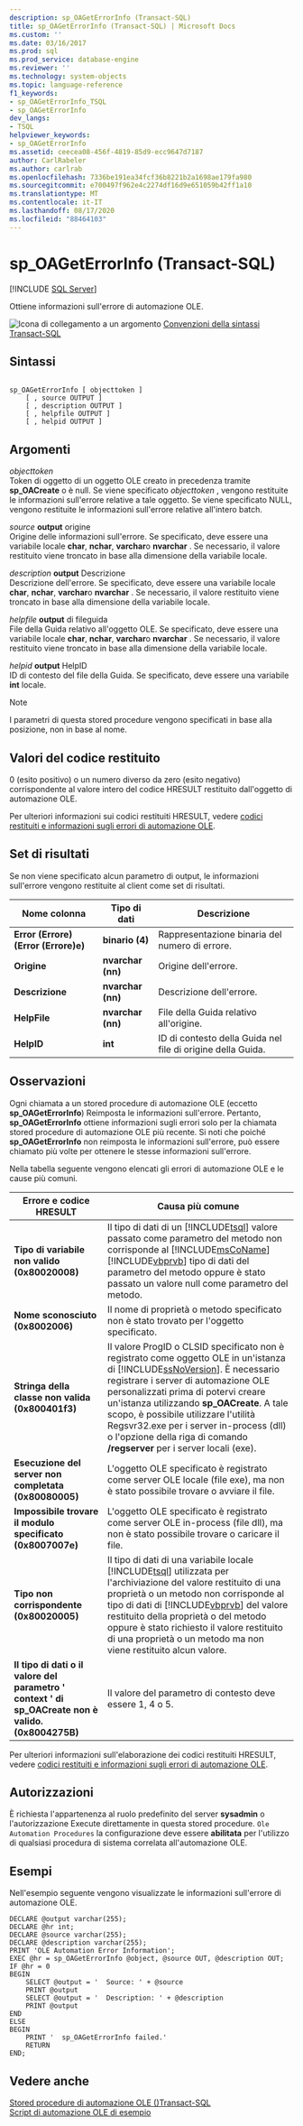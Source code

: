 ```yaml
---
description: sp_OAGetErrorInfo (Transact-SQL)
title: sp_OAGetErrorInfo (Transact-SQL) | Microsoft Docs
ms.custom: ''
ms.date: 03/16/2017
ms.prod: sql
ms.prod_service: database-engine
ms.reviewer: ''
ms.technology: system-objects
ms.topic: language-reference
f1_keywords:
- sp_OAGetErrorInfo_TSQL
- sp_OAGetErrorInfo
dev_langs:
- TSQL
helpviewer_keywords:
- sp_OAGetErrorInfo
ms.assetid: ceecea08-456f-4819-85d9-ecc9647d7187
author: CarlRabeler
ms.author: carlrab
ms.openlocfilehash: 7336be191ea34fcf36b8221b2a1698ae179fa980
ms.sourcegitcommit: e700497f962e4c2274df16d9e651059b42ff1a10
ms.translationtype: MT
ms.contentlocale: it-IT
ms.lasthandoff: 08/17/2020
ms.locfileid: "88464103"
---
```

# <a name="sp_oageterrorinfo-transact-sql"></a>sp_OAGetErrorInfo (Transact-SQL)
[!INCLUDE [SQL Server](../../includes/applies-to-version/sqlserver.md)]

  Ottiene informazioni sull'errore di automazione OLE.  
  
 ![Icona di collegamento a un argomento](../../database-engine/configure-windows/media/topic-link.gif "Icona di collegamento a un argomento") [Convenzioni della sintassi Transact-SQL](../../t-sql/language-elements/transact-sql-syntax-conventions-transact-sql.md)  
  
## <a name="syntax"></a>Sintassi  
  
```  
  
sp_OAGetErrorInfo [ objecttoken ]  
    [ , source OUTPUT ]   
    [ , description OUTPUT ]   
    [ , helpfile OUTPUT ]   
    [ , helpid OUTPUT ]   
```  
  
## <a name="arguments"></a>Argomenti  
 *objecttoken*  
 Token di oggetto di un oggetto OLE creato in precedenza tramite **sp_OACreate** o è null. Se viene specificato *objecttoken* , vengono restituite le informazioni sull'errore relative a tale oggetto. Se viene specificato NULL, vengono restituite le informazioni sull'errore relative all'intero batch.  
  
 _source_ **output** origine  
 Origine delle informazioni sull'errore. Se specificato, deve essere una variabile locale **char**, **nchar**, **varchar**o **nvarchar** . Se necessario, il valore restituito viene troncato in base alla dimensione della variabile locale.  
  
 _description_ **output** Descrizione  
 Descrizione dell'errore. Se specificato, deve essere una variabile locale **char**, **nchar**, **varchar**o **nvarchar** . Se necessario, il valore restituito viene troncato in base alla dimensione della variabile locale.  
  
 _helpfile_ **output** di fileguida  
 File della Guida relativo all'oggetto OLE. Se specificato, deve essere una variabile locale **char**, **nchar**, **varchar**o **nvarchar** . Se necessario, il valore restituito viene troncato in base alla dimensione della variabile locale.  
  
 _helpid_ **output** HelpID  
 ID di contesto del file della Guida. Se specificato, deve essere una variabile **int** locale.  
  
> [!NOTE]  
>  I parametri di questa stored procedure vengono specificati in base alla posizione, non in base al nome.  
  
## <a name="return-code-values"></a>Valori del codice restituito  
 0 (esito positivo) o un numero diverso da zero (esito negativo) corrispondente al valore intero del codice HRESULT restituito dall'oggetto di automazione OLE.  
  
 Per ulteriori informazioni sui codici restituiti HRESULT, vedere [codici restituiti e informazioni sugli errori di automazione OLE](../../relational-databases/stored-procedures/ole-automation-return-codes-and-error-information.md).  
  
## <a name="result-sets"></a>Set di risultati  
 Se non viene specificato alcun parametro di output, le informazioni sull'errore vengono restituite al client come set di risultati.  
  
|Nome colonna|Tipo di dati|Descrizione|  
|------------------|---------------|-----------------|  
|**Error (Errore) (Error (Errore)e)**|**binario (4)**|Rappresentazione binaria del numero di errore.|  
|**Origine**|**nvarchar (nn)**|Origine dell'errore.|  
|**Descrizione**|**nvarchar (nn)**|Descrizione dell'errore.|  
|**HelpFile**|**nvarchar (nn)**|File della Guida relativo all'origine.|  
|**HelpID**|**int**|ID di contesto della Guida nel file di origine della Guida.|  
  
## <a name="remarks"></a>Osservazioni  
 Ogni chiamata a un stored procedure di automazione OLE (eccetto **sp_OAGetErrorInfo**) Reimposta le informazioni sull'errore. Pertanto, **sp_OAGetErrorInfo** ottiene informazioni sugli errori solo per la chiamata stored procedure di automazione OLE più recente. Si noti che poiché **sp_OAGetErrorInfo** non reimposta le informazioni sull'errore, può essere chiamato più volte per ottenere le stesse informazioni sull'errore.  
  
 Nella tabella seguente vengono elencati gli errori di automazione OLE e le cause più comuni.  
  
|Errore e codice HRESULT|Causa più comune|  
|-----------------------|------------------|  
|**Tipo di variabile non valido (0x80020008)**|Il tipo di dati di un [!INCLUDE[tsql](../../includes/tsql-md.md)] valore passato come parametro del metodo non corrisponde al [!INCLUDE[msCoName](../../includes/msconame-md.md)] [!INCLUDE[vbprvb](../../includes/vbprvb-md.md)] tipo di dati del parametro del metodo oppure è stato passato un valore null come parametro del metodo.|  
|**Nome sconosciuto (0x8002006)**|Il nome di proprietà o metodo specificato non è stato trovato per l'oggetto specificato.|  
|**Stringa della classe non valida (0x800401f3)**|Il valore ProgID o CLSID specificato non è registrato come oggetto OLE in un'istanza di [!INCLUDE[ssNoVersion](../../includes/ssnoversion-md.md)]. È necessario registrare i server di automazione OLE personalizzati prima di potervi creare un'istanza utilizzando **sp_OACreate**. A tale scopo, è possibile utilizzare l'utilità Regsvr32.exe per i server in-process (dll) o l'opzione della riga di comando **/regserver** per i server locali (exe).|  
|**Esecuzione del server non completata (0x80080005)**|L'oggetto OLE specificato è registrato come server OLE locale (file exe), ma non è stato possibile trovare o avviare il file.|  
|**Impossibile trovare il modulo specificato (0x8007007e)**|L'oggetto OLE specificato è registrato come server OLE in-process (file dll), ma non è stato possibile trovare o caricare il file.|  
|**Tipo non corrispondente (0x80020005)**|Il tipo di dati di una variabile locale [!INCLUDE[tsql](../../includes/tsql-md.md)] utilizzata per l'archiviazione del valore restituito di una proprietà o un metodo non corrisponde al tipo di dati di [!INCLUDE[vbprvb](../../includes/vbprvb-md.md)] del valore restituito della proprietà o del metodo oppure è stato richiesto il valore restituito di una proprietà o un metodo ma non viene restituito alcun valore.|  
|**Il tipo di dati o il valore del parametro ' context ' di sp_OACreate non è valido. (0x8004275B)**|Il valore del parametro di contesto deve essere 1, 4 o 5.|  
  
 Per ulteriori informazioni sull'elaborazione dei codici restituiti HRESULT, vedere [codici restituiti e informazioni sugli errori di automazione OLE](../../relational-databases/stored-procedures/ole-automation-return-codes-and-error-information.md).  
  
## <a name="permissions"></a>Autorizzazioni  
 È richiesta l'appartenenza al ruolo predefinito del server **sysadmin** o l'autorizzazione Execute direttamente in questa stored procedure. `Ole Automation Procedures` la configurazione deve essere **abilitata** per l'utilizzo di qualsiasi procedura di sistema correlata all'automazione OLE.  
  
## <a name="examples"></a>Esempi  
 Nell'esempio seguente vengono visualizzate le informazioni sull'errore di automazione OLE.  
  
```  
DECLARE @output varchar(255);  
DECLARE @hr int;  
DECLARE @source varchar(255);  
DECLARE @description varchar(255);  
PRINT 'OLE Automation Error Information';  
EXEC @hr = sp_OAGetErrorInfo @object, @source OUT, @description OUT;  
IF @hr = 0  
BEGIN  
    SELECT @output = '  Source: ' + @source  
    PRINT @output  
    SELECT @output = '  Description: ' + @description  
    PRINT @output  
END  
ELSE  
BEGIN  
    PRINT '  sp_OAGetErrorInfo failed.'  
    RETURN  
END;  
```  
  
## <a name="see-also"></a>Vedere anche  
 [Stored procedure di automazione OLE &#40;&#41;Transact-SQL ](../../relational-databases/system-stored-procedures/ole-automation-stored-procedures-transact-sql.md)   
 [Script di automazione OLE di esempio](../../relational-databases/stored-procedures/ole-automation-sample-script.md)  
  
  
